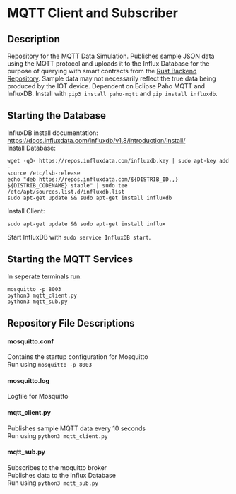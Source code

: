 # MQTT Client and Subscriber
## Description
Repository for the MQTT Data Simulation. Publishes sample JSON data using the MQTT protocol and uploads it to the Influx Database for the purpose of querying with smart contracts from the [Rust Backend Repository](https://github.com/Festo-UCB/RustBackend). Sample data may not necessarily reflect the true data being produced by the IOT device. Dependent on Eclipse Paho MQTT and InfluxDB. Install with `pip3 install paho-mqtt` and `pip install influxdb`.

## Starting the Database
InfluxDB install documentation: https://docs.influxdata.com/influxdb/v1.8/introduction/install/ \
Install Database:
```
wget -qO- https://repos.influxdata.com/influxdb.key | sudo apt-key add -
source /etc/lsb-release
echo "deb https://repos.influxdata.com/${DISTRIB_ID,,} ${DISTRIB_CODENAME} stable" | sudo tee /etc/apt/sources.list.d/influxdb.list
sudo apt-get update && sudo apt-get install influxdb
```
Install Client:
```
sudo apt-get update && sudo apt-get install influx
```
Start InfluxDB with `sudo service InfluxDB start`.

## Starting the MQTT Services
In seperate terminals run:
```
mosquitto -p 8003
python3 mqtt_client.py
python3 mqtt_sub.py
```

## Repository File Descriptions
#### mosquitto.conf
Contains the startup configuration for Mosquitto \
Run using `mosquitto -p 8003`

#### mosquitto.log
Logfile for Mosquitto

#### mqtt_client.py
Publishes sample MQTT data every 10 seconds \
Run using `python3 mqtt_client.py`

#### mqtt_sub.py
Subscribes to the moquitto broker\
Publishes data to the Influx Database\
Run using `python3 mqtt_sub.py`

